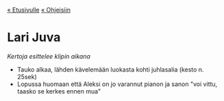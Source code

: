 [« Etusivulle](https://21tiko4.github.io/tiimiesittely/) [« Ohjeisiin](https://21tiko4.github.io/tiimiesittely/scripts/)

# Lari Juva

*Kertoja esittelee klipin aikana*

- Tauko alkaa, lähden kävelemään luokasta kohti juhlasalia (kesto n. 25sek)
- Lopussa huomaan että Aleksi on jo varannut pianon ja sanon "voi vittu, taasko se kerkes ennen mua"